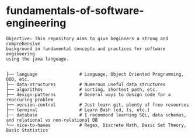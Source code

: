 # fundamentals-of-software-engineering
    
    Objective: This repository aims to give beginners a strong and comprehensive
    background in fundamental concepts and practices for software engineering 
    using the java language.


    ├── language                # Language, Object Oriented Programming, OOD, etc.
    ├── data-structures         # Numerous useful data structures 
    ├── algorithms              # sorting, shortest path, etc.
    ├── design-patterns         # General ways to design code for a reoccuring problem
    ├── version-control         # Just learn git, plenty of free resources
    ├── terminal                # Learn Bash (cd, ls, etc.)
    ├── database                # I recommend learning SQL, data schemas, and relational vs non-relational DB
    └── nice-to-haves           # Regex, Discrete Math, Basic Set Theory, Basic Statistics



